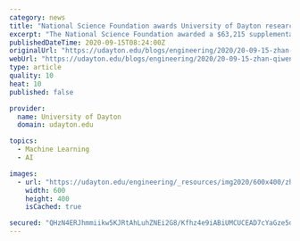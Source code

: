 ```yaml
---
category: news
title: "National Science Foundation awards University of Dayton research team $63K to apply machine learning to 3-D printing on nanoscale"
excerpt: "The National Science Foundation awarded a $63,215 supplemental grant to University of Dayton physics, computer science and electro-optics researchers to apply data science technology to an advanced manufacturing process for building three-dimensional structures at nanoscale,"
publishedDateTime: 2020-09-15T08:24:00Z
originalUrl: "https://udayton.edu/blogs/engineering/2020/20-09-15-zhan-qiwen-nsf.php"
webUrl: "https://udayton.edu/blogs/engineering/2020/20-09-15-zhan-qiwen-nsf.php"
type: article
quality: 10
heat: 10
published: false

provider:
  name: University of Dayton
  domain: udayton.edu

topics:
  - Machine Learning
  - AI

images:
  - url: "https://udayton.edu/engineering/_resources/img2020/600x400/zhan-qiwen-nsf.jpg"
    width: 600
    height: 400
    isCached: true

secured: "QHzN4ERJhmmiikw5KJRtAhLuhZNEi2G8/Kfhz4e9iABiUMCUCEAD7cYaGze5dYpzsln0YpM2ga7/Os36Aop705NdJPHsOXYTqry9tYXGhpgWlxhfDSrAKQrh++BNtPvM3vWqfzk2DS0mfWsQAiMK/+WXOroVV/E1Zz0Cm2LKquoSbmyd6YlYFp9x4xzo7JShXN7aYUp31PH6n276SFA4cZGkMlWZf70OH7Iy/PLpguQS6eTJxeDl9+0aQVGrTnfmSaIgk0mFvteTfiebLI//67oo0sToRiUCVROkIzP9nviuQ9mkHJJoCtqxcWcABnB8OQ6d9YZ6lYxi0qL1GZsiOn5cIIOinUG4MQ7yY0oBIhQ=;QBNiKN4jwYAW4wh+7BdyLg=="
---
```


